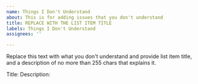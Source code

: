 ```yaml
---
name: Things I Don't Understand
about: This is for adding issues that you don't understand
title: REPLACE WITH THE LIST ITEM TITLE
labels: Things I Don't Understand
assignees: ''

---
```


Replace this text with what you don't understand and provide list item title, and a description of no more than 255 chars that explains it.

Title: <put your title here>
Description: <put it here>
